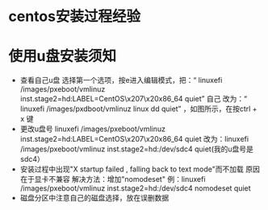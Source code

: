 # centos安装过程经验
# 使用u盘安装须知
* 查看自己u盘
选择第一个选项，按e进入编辑模式，把：“ linuxefi /images/pxeboot/vmlinuz inst.stage2=hd:LABEL=CentOS\x207\x20x86_64 quiet”  自己 改为：“ linuxefi /images/pxdboot/vmlinuz linux dd quiet” ，如图所示，在按ctrl + x 键
* 更改u盘号
  linuxefi /images/pxeboot/vmlinuz inst.stage2=hd:LABEL=CentOS\x207\x20x86_64 quiet  改为：linuxefi /images/pxeboot/vmlinuz inst.stage2=hd:/dev/sdc4 quiet(我的u盘号是sdc4）
 * 安装过程中出现"X startup failed , falling back to text mode"而不加载
 原因在于显卡不兼容
 解决方法：增加"nomodeset"
 例：linuxefi /images/pxeboot/vmlinuz inst.stage2=hd:/dev/sdc4 nomodeset quiet
 * 磁盘分区中注意自己的磁盘选择，放在误删数据
